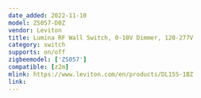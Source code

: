 ```yaml
---
date_added: 2022-11-10
model: ZS057-D0Z
vendor: Leviton 
title: Lumina RF Wall Switch, 0-10V Dimmer, 120-277V
category: switch
supports: on/off
zigbeemodel: ['ZS057']
compatible: [z2m]
mlink: https://www.leviton.com/en/products/DL15S-1BZ
link: 
---
```

